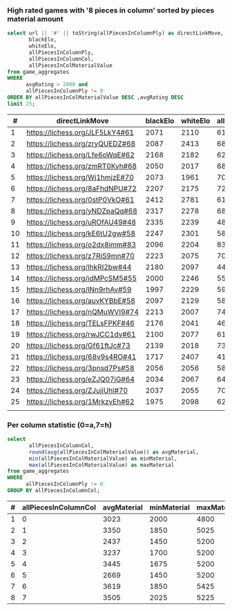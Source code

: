 ### High rated games with '8 pieces in column' sorted by pieces material amount

```sql
select url || '#' || toString(allPiecesInColumnPly) as directLinkMove,
       blackElo,
       whiteElo,
       allPiecesInColumnPly,
       allPiecesInColumnCol,
       allPiecesInColMaterialValue
from game_aggregates
WHERE
      avgRating > 2000 and
      allPiecesInColumnPly != 0
ORDER BY allPiecesInColMaterialValue DESC ,avgRating DESC
limit 25;
```

| #  | directLinkMove                  | blackElo | whiteElo | allPiecesInColumnPly | allPiecesInColumnCol | allPiecesInColMaterialValue | 
|----|---------------------------------|----------|----------|----------------------|----------------------|-----------------------------| 
| 1  | https://lichess.org/JLF5LkY4#61 | 2071     | 2110     | 61                   | 6                    | 5250                        | 
| 2  | https://lichess.org/zryQUEDZ#68 | 2087     | 2413     | 68                   | 6                    | 5200                        | 
| 3  | https://lichess.org/Lfe6oWqE#62 | 2168     | 2182     | 62                   | 5                    | 5200                        | 
| 4  | https://lichess.org/zmRT0Kyh#68 | 2050     | 2017     | 68                   | 6                    | 5200                        | 
| 5  | https://lichess.org/Wj1hmjzE#70 | 2073     | 1961     | 70                   | 6                    | 5200                        | 
| 6  | https://lichess.org/8aFhdNPU#72 | 2207     | 2175     | 72                   | 6                    | 5050                        | 
| 7  | https://lichess.org/0stP0VkO#61 | 2412     | 2781     | 61                   | 6                    | 5025                        | 
| 8  | https://lichess.org/yNDZpaQq#68 | 2317     | 2278     | 68                   | 6                    | 5025                        | 
| 9  | https://lichess.org/uROfAU49#48 | 2335     | 2239     | 48                   | 6                    | 5025                        | 
| 10 | https://lichess.org/kE6tU2gw#58 | 2247     | 2301     | 58                   | 6                    | 5025                        | 
| 11 | https://lichess.org/o2dx8imm#83 | 2096     | 2204     | 83                   | 6                    | 5025                        | 
| 12 | https://lichess.org/z7RjS9mn#70 | 2223     | 2075     | 70                   | 6                    | 5025                        | 
| 13 | https://lichess.org/IhkRI2bw#44 | 2180     | 2097     | 44                   | 6                    | 5025                        | 
| 14 | https://lichess.org/idMPcSM5#55 | 2000     | 2246     | 55                   | 6                    | 5025                        | 
| 15 | https://lichess.org/lNn9rhAv#59 | 1997     | 2229     | 59                   | 6                    | 5025                        | 
| 16 | https://lichess.org/auvKYBbE#58 | 2097     | 2129     | 58                   | 6                    | 5025                        | 
| 17 | https://lichess.org/nQMuWVI9#74 | 2213     | 2007     | 74                   | 6                    | 5025                        | 
| 18 | https://lichess.org/TELsFPKF#46 | 2176     | 2041     | 46                   | 6                    | 5025                        | 
| 19 | https://lichess.org/rwJCC1dv#61 | 2100     | 2077     | 61                   | 6                    | 5025                        | 
| 20 | https://lichess.org/Gf61ftJc#73 | 2139     | 2018     | 73                   | 6                    | 5025                        | 
| 21 | https://lichess.org/68v9s4RO#41 | 1717     | 2407     | 41                   | 6                    | 5025                        | 
| 22 | https://lichess.org/3pnsd7Ps#58 | 2056     | 2056     | 58                   | 6                    | 5025                        | 
| 23 | https://lichess.org/eZJQ07jG#64 | 2034     | 2067     | 64                   | 6                    | 5025                        | 
| 24 | https://lichess.org/ZJujiUhl#70 | 2037     | 2055     | 70                   | 6                    | 5025                        | 
| 25 | https://lichess.org/1MrkzvEh#62 | 1975     | 2098     | 62                   | 6                    | 5025                        | 
                      | 


### Per column statistic (0=a,7=h)
```sql
select
       allPiecesInColumnCol,
       round(avg(allPiecesInColMaterialValue)) as avgMaterial,
       min(allPiecesInColMaterialValue) as minMaterial,
       max(allPiecesInColMaterialValue) as maxMaterial
from game_aggregates
WHERE
      allPiecesInColumnPly != 0
GROUP BY allPiecesInColumnCol;
```

| # | allPiecesInColumnCol | avgMaterial | minMaterial | maxMaterial | 
|---|----------------------|-------------|-------------|-------------| 
| 1 | 0                    | 3023        | 2000        | 4800        | 
| 2 | 1                    | 3350        | 1850        | 5025        | 
| 3 | 2                    | 2437        | 1450        | 5200        | 
| 4 | 3                    | 3237        | 1700        | 5200        | 
| 5 | 4                    | 3445        | 1675        | 5200        | 
| 6 | 5                    | 2669        | 1450        | 5200        | 
| 7 | 6                    | 3619        | 1850        | 5425        | 
| 8 | 7                    | 3505        | 2025        | 5225        | 
